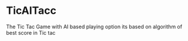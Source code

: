 # TicAITacc
The Tic Tac Game with AI based playing option its based on algorithm of best score in Tic tac
